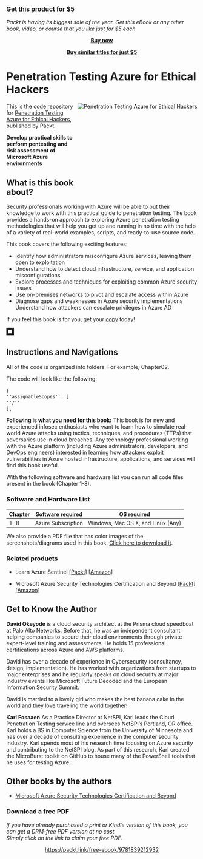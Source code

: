 
### Get this product for $5

<i>Packt is having its biggest sale of the year. Get this eBook or any other book, video, or course that you like just for $5 each</i>


<b><p align='center'>[Buy now](https://packt.link/9781839212932)</p></b>


<b><p align='center'>[Buy similar titles for just $5](https://subscription.packtpub.com/search)</p></b>


# Penetration Testing Azure for Ethical Hackers

<a href="https://www.packtpub.com/security/penetration-testing-azure-for-ethical-hackers?utm_source=github&utm_medium=repository&utm_campaign=9781839212932"><img src="https://static.packt-cdn.com/products/9781839212932/cover/smaller" alt="Penetration Testing Azure for Ethical Hackers" height="256px" align="right"></a>

This is the code repository for [Penetration Testing Azure for Ethical Hackers](https://www.packtpub.com/security/penetration-testing-azure-for-ethical-hackers?utm_source=github&utm_medium=repository&utm_campaign=9781839212932), published by Packt.

**Develop practical skills to perform pentesting and risk assessment of Microsoft Azure environments**

## What is this book about?
Security professionals working with Azure will be able to put their knowledge to work with this practical guide to penetration testing. The book provides a hands-on approach to exploring Azure penetration testing methodologies that will help you get up and running in no time with the help of a variety of real-world examples, scripts, and ready-to-use source code. 

This book covers the following exciting features:
* Identify how administrators misconfigure Azure services, leaving them open to exploitation
* Understand how to detect cloud infrastructure, service, and application misconfigurations
* Explore processes and techniques for exploiting common Azure security issues
* Use on-premises networks to pivot and escalate access within Azure
* Diagnose gaps and weaknesses in Azure security implementations
Understand how attackers can escalate privileges in Azure AD

If you feel this book is for you, get your [copy](https://www.amazon.com/dp/1839212934) today!

<a href="https://www.packtpub.com/?utm_source=github&utm_medium=banner&utm_campaign=GitHubBanner"><img src="https://raw.githubusercontent.com/PacktPublishing/GitHub/master/GitHub.png" 
alt="https://www.packtpub.com/" border="5" /></a>

## Instructions and Navigations
All of the code is organized into folders. For example, Chapter02.

The code will look like the following:
```
{
''assignableScopes'': [
''/''
],
```

**Following is what you need for this book:**
This book is for new and experienced infosec enthusiasts who want to learn how to simulate real-world Azure attacks using tactics, techniques, and procedures (TTPs) that adversaries use in cloud breaches. Any technology professional working with the Azure platform (including Azure administrators, developers, and DevOps engineers) interested in learning how attackers exploit vulnerabilities in Azure hosted infrastructure, applications, and services will find this book useful.

With the following software and hardware list you can run all code files present in the book (Chapter 1-8).
### Software and Hardware List
| Chapter | Software required | OS required |
| -------- | ------------------------------------ | ----------------------------------- |
| 1-8 | Azure Subscription | Windows, Mac OS X, and Linux (Any) |

We also provide a PDF file that has color images of the screenshots/diagrams used in this book. [Click here to download it](https://static.packt-cdn.com/downloads/9781839212932_ColorImages.pdf).

### Related products
* Learn Azure Sentinel [[Packt]](https://www.packtpub.com/product/learn-azure-sentinel/9781838980924?utm_source=github&utm_medium=repository&utm_campaign=9781838980924) [[Amazon]](https://www.amazon.com/dp/183898092X)

* Microsoft Azure Security Technologies Certification and Beyond [[Packt]](https://www.packtpub.com/product/microsoft-azure-security-technologies-certification-and-beyond/9781800562653?utm_source=github&utm_medium=repository&utm_campaign=9781800562653) [[Amazon]](https://www.amazon.com/dp/1800562659)

## Get to Know the Author
**David Okeyode**
is a cloud security architect at the Prisma cloud speedboat at Palo Alto Networks. Before that, he was an independent consultant helping companies to secure their cloud environments through private expert-level training and assessments. He holds 15 professional certifications across Azure and AWS platforms.

David has over a decade of experience in Cybersecurity (consultancy, design, implementation). He has worked with organizations from startups to major enterprises and he regularly speaks on cloud security at major industry events like Microsoft Future Decoded and the European Information Security Summit.

David is married to a lovely girl who makes the best banana cake in the world and they love traveling the world together!

**Karl Fosaaen**
As a Practice Director at NetSPI, Karl leads the Cloud Penetration Testing service line and oversees NetSPI’s Portland, OR office. Karl holds a BS in Computer Science from the University of Minnesota and has over a decade of consulting experience in the computer security industry. Karl spends most of his research time focusing on Azure security and contributing to the NetSPI blog. As part of this research, Karl created the MicroBurst toolkit on GitHub to house many of the PowerShell tools that he uses for testing Azure.

## Other books by the authors
* [Microsoft Azure Security Technologies Certification and Beyond](https://www.packtpub.com/in/security/microsoft-azure-security-technologies-certification-guide?utm_source=github&utm_medium=repository&utm_campaign=9781800562653)
### Download a free PDF

 <i>If you have already purchased a print or Kindle version of this book, you can get a DRM-free PDF version at no cost.<br>Simply click on the link to claim your free PDF.</i>
<p align="center"> <a href="https://packt.link/free-ebook/9781839212932">https://packt.link/free-ebook/9781839212932 </a> </p>